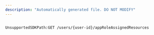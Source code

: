 ```yaml
---
description: "Automatically generated file. DO NOT MODIFY"
---
```


```powershellv2

UnsupportedSDKPath:GET /users/{user-id}/appRoleAssignedResources

```